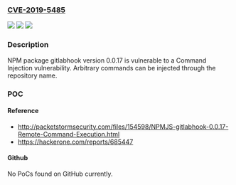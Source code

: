 ### [CVE-2019-5485](https://cve.mitre.org/cgi-bin/cvename.cgi?name=CVE-2019-5485)
![](https://img.shields.io/static/v1?label=Product&message=gitlabhook&color=blue)
![](https://img.shields.io/static/v1?label=Version&message=Not%20Fixed%20&color=brightgreen)
![](https://img.shields.io/static/v1?label=Vulnerability&message=OS%20Command%20Injection%20(CWE-78)&color=brightgreen)

### Description

NPM package gitlabhook version 0.0.17 is vulnerable to a Command Injection vulnerability. Arbitrary commands can be injected through the repository name.

### POC

#### Reference
- http://packetstormsecurity.com/files/154598/NPMJS-gitlabhook-0.0.17-Remote-Command-Execution.html
- https://hackerone.com/reports/685447

#### Github
No PoCs found on GitHub currently.

